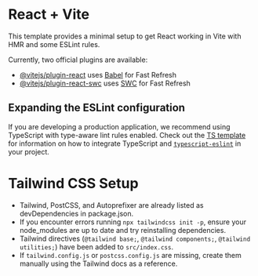 # React + Vite

This template provides a minimal setup to get React working in Vite with HMR and some ESLint rules.

Currently, two official plugins are available:

- [@vitejs/plugin-react](https://github.com/vitejs/vite-plugin-react/blob/main/packages/plugin-react) uses [Babel](https://babeljs.io/) for Fast Refresh
- [@vitejs/plugin-react-swc](https://github.com/vitejs/vite-plugin-react/blob/main/packages/plugin-react-swc) uses [SWC](https://swc.rs/) for Fast Refresh

## Expanding the ESLint configuration

If you are developing a production application, we recommend using TypeScript with type-aware lint rules enabled. Check out the [TS template](https://github.com/vitejs/vite/tree/main/packages/create-vite/template-react-ts) for information on how to integrate TypeScript and [`typescript-eslint`](https://typescript-eslint.io) in your project.

# Tailwind CSS Setup

- Tailwind, PostCSS, and Autoprefixer are already listed as devDependencies in package.json.
- If you encounter errors running `npx tailwindcss init -p`, ensure your node_modules are up to date and try reinstalling dependencies.
- Tailwind directives (`@tailwind base;`, `@tailwind components;`, `@tailwind utilities;`) have been added to `src/index.css`.
- If `tailwind.config.js` or `postcss.config.js` are missing, create them manually using the Tailwind docs as a reference.
